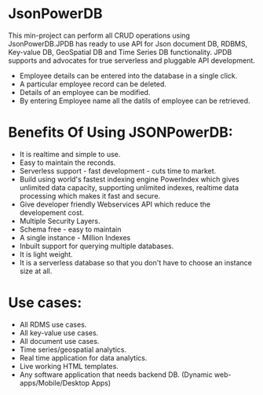# JsonPowerDB
This min-project can perform all CRUD operations using JsonPowerDB.JPDB has ready to use API for Json document DB, RDBMS, Key-value DB, GeoSpatial DB and Time Series DB functionality. JPDB supports and advocates for true serverless and pluggable API development.<br/>
* Employee details can be entered into the database in a single click.
* A particular employee record can be deleted.
* Details of an employee can be modified.
* By entering Employee name all the datils of employee can be retrieved.<br/>
# Benefits Of Using JSONPowerDB:
* It is realtime and simple to use.
* Easy to maintain the reconds.
* Serverless support - fast development - cuts time to market.
* Build using world's fastest indexing engine PowerIndex which gives unlimited data capacity, supporting unlimited indexes, realtime data processing which makes it fast and secure.
* Give developer friendly Webservices API which reduce the developement cost.
* Multiple Security Layers.
* Schema free - easy to maintain
* A single instance - Million Indexes
* Inbuilt support for querying multiple databases.
* It is light weight.
* It is a serverless database so that you don't have to choose an instance size at all.<br/>
# Use cases:
* All RDMS use cases.
* All key-value use cases.
* All document use cases.
* Time series/geospatial analytics.
* Real time application for data analytics.
* Live working HTML templates.
* Any software application that needs backend DB. (Dynamic web-apps/Mobile/Desktop Apps)
